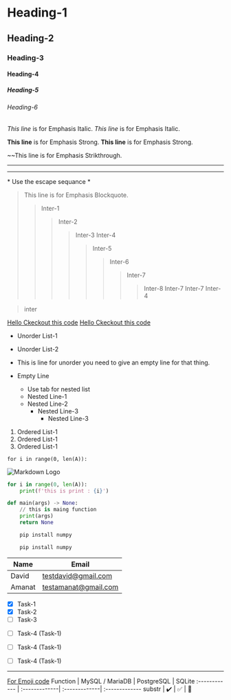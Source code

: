 <!-- Markdown offical links  -->

<!-- HEADING -->
# Heading-1
## Heading-2
### Heading-3
#### Heading-4
##### Heading-5
###### Heading-6

<!-- EMPHASIS  -->

<!-- 1. Italic [ *Text* o/r _Text_ ] -->
*This line* is for Emphasis Italic.
_This line_ is for Emphasis Italic.

<!-- 2. Strong [ **Text** o/r __Text__ ] -->
**This line** is for Emphasis Strong.
__This line__ is for Emphasis Strong.

<!-- 3. Strikthrough [ ~~Text ] -->
~~This line is for Emphasis Strikthrough.

<!-- 4. Horizontal Line [ --- o/r ___ ] -->
---
___

<!-- 5. Comment charaters  -->
\* Use the escape sequance \*

<!-- 6. Blockquote [>, >>, >>>infinit number of>> interally] -->
> This line is for Emphasis Blockquote.
>> Inter-1
>>> Inter-2
>>>> Inter-3
>>>> Inter-4
>>>>> Inter-5
>>>>>> Inter-6
>>>>>>> Inter-7
>>>>>>>> Inter-8
>>>>>>> Inter-7
>>>>>> Inter-7
>>>>> Inter-4
<!-- Need to break line to stop iternal blockquote -->
> inter

<!-- 7. Links [Text](Links URL) -->
[Hello Ckeckout this code](https://www.google.com/)
    <!-- For title use "" at end for hover  -->
[Hello Ckeckout this code](https://www.google.com/ "Go to google")


<!-- Unorder List [ * Text ] -->
* Unorder List-1
* Unorder List-2
* This is line for unorder
you need to give an empty line for that thing.

* Empty Line
    * Use tab for nested list
    * Nested Line-1
    * Nested Line-2
        * Nested Line-3
            * Nested Line-3

<!-- Ordered List [ Integer. Text] -->
1. Ordered List-1
1. Ordered List-1
1. Ordered List-1

<!-- Inline Code Block [` Text `] -->
`for i in range(0, len(A)):`

<!-- Image  -->
![Markdown Logo](https://markdown-here.com/img/icon256.png)


<!-- Github Blocks -->

<!-- Code Block [```languageName Multiline code ```] -->
```python
for i in range(0, len(A)):
    print(f'this is print : {i}')

def main(args) -> None:
    // this is maing function
    print(args)
    return None
```

```bash
    pip install numpy
```

```cmd
    pip install numpy
```

<!-- Tables  -->
| Name | Email|
|-|-|
|David|testdavid@gmail.com|
|Amanat|testamanat@gmail.com|

<!-- Task List -->
* [x] Task-1
* [x] Task-2
* [ ] Task-3
- [ ] Task-4 (Task-1)
- [ ] Task-4 (Task-1)
- [ ] Task-4 (Task-1)


<!-- For Emoje [:emoji code:] -->
___
[For Emoji code](https://www.webfx.com/tools/emoji-cheat-sheet/)
Function | MySQL / MariaDB | PostgreSQL | SQLite
:------------ | :-------------| :-------------| :-------------
substr | :heavy_check_mark: |  :white_check_mark: | :bamboo: